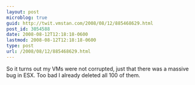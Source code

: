 ```yaml
---
layout: post
microblog: true
guid: http://twit.vmstan.com/2008/08/12/885468629.html
post_id: 3054588
date: 2008-08-12T12:18:18-0600
lastmod: 2008-08-12T12:18:18-0600
type: post
url: /2008/08/12/885468629.html
---
```

So it turns out my VMs were not corrupted, just that there was a massive bug in ESX. Too bad I already deleted all 100 of them.
